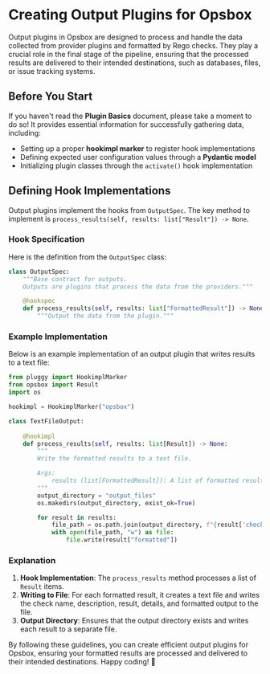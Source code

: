 # Creating Output Plugins for Opsbox

Output plugins in Opsbox are designed to process and handle the data collected from provider plugins and formatted by Rego checks. They play a crucial role in the final stage of the pipeline, ensuring that the processed results are delivered to their intended destinations, such as databases, files, or issue tracking systems.


## Before You Start

If you haven't read the **Plugin Basics** document, please take a moment to do so! It provides essential information for successfully gathering data, including:

- Setting up a proper **hookimpl marker** to register hook implementations
- Defining expected user configuration values through a **Pydantic model**
- Initializing plugin classes through the `activate()` hook implementation


## Defining Hook Implementations

Output plugins implement the hooks from `OutputSpec`. The key method to implement is `process_results(self, results: list["Result"]) -> None`.

### Hook Specification

Here is the definition from the `OutputSpec` class:

```python
class OutputSpec:
    """Base contract for outputs.
    Outputs are plugins that process the data from the providers."""

    @hookspec
    def process_results(self, results: list["FormattedResult"]) -> None:
        """Output the data from the plugin."""
```

### Example Implementation

Below is an example implementation of an output plugin that writes results to a text file:

```python
from pluggy import HookimplMarker
from opsbox import Result
import os

hookimpl = HookimplMarker("opsbox")

class TextFileOutput:
    
    @hookimpl
    def process_results(self, results: list[Result]) -> None:
        """
        Write the formatted results to a text file.

        Args:
            results (list[FormattedResult]): A list of formatted results to be written to a file.
        """
        output_directory = "output_files"
        os.makedirs(output_directory, exist_ok=True)

        for result in results:
            file_path = os.path.join(output_directory, f"{result['check_name']}.txt")
            with open(file_path, "w") as file:
                file.write(result["formatted"])
```

### Explanation

1. **Hook Implementation**: The `process_results` method processes a list of `Result` items.
2. **Writing to File**: For each formatted result, it creates a text file and writes the check name, description, result, details, and formatted output to the file.
3. **Output Directory**: Ensures that the output directory exists and writes each result to a separate file.

By following these guidelines, you can create efficient output plugins for Opsbox, ensuring your formatted results are processed and delivered to their intended destinations. Happy coding! 🚀
